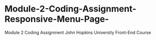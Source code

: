 # Module-2-Coding-Assignment-Responsive-Menu-Page-
Module 2 Coding Assignment John Hopkins University Front-End Course
